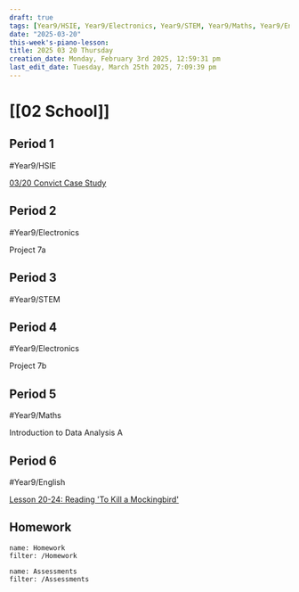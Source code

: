```yaml
---
draft: true
tags: [Year9/HSIE, Year9/Electronics, Year9/STEM, Year9/Maths, Year9/English]
date: "2025-03-20"
this-week's-piano-lesson: 
title: 2025 03 20 Thursday
creation_date: Monday, February 3rd 2025, 12:59:31 pm
last_edit_date: Tuesday, March 25th 2025, 7:09:39 pm
---
```


# [[02 School]]

## Period 1

#Year9/HSIE

[03/20 Convict Case Study](https://classroom.google.com/c/NzQ4ODYwNjMyODE3/a/NzYwMDA1MTMxMDM0/details)

## Period 2

#Year9/Electronics

Project 7a

## Period 3

#Year9/STEM

## Period 4

#Year9/Electronics

Project 7b

## Period 5

#Year9/Maths

Introduction to Data Analysis A

## Period 6

#Year9/English

[Lesson 20-24: Reading 'To Kill a Mockingbird'](https://classroom.google.com/c/NzQyMDEwNTQ1NDIx/m/NzU4NTA4MTIxMTYw/details)

## Homework

```todoist
name: Homework
filter: /Homework
```

```todoist
name: Assessments
filter: /Assessments
```
